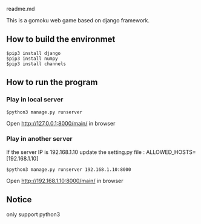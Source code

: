 readme.md

This is a gomoku web game based on django framework.

## How to build the environmet

	$pip3 install django
	$pip3 install numpy
	$pip3 install channels

## How to run the program

### Play in local server
	
	$python3 manage.py runserver

Open http://127.0.0.1:8000/main/ in browser

### Play in another server
If the server IP is 192.168.1.10 
update the setting.py file : ALLOWED_HOSTS=[192.168.1.10]
	
	$python3 manage.py runserver 192.168.1.10:8000

Open http://192.168.1.10:8000/main/ in browser


## Notice

only support python3

